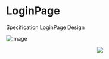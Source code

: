 # LoginPage
Specification LoginPage Design

![image](https://user-images.githubusercontent.com/78105136/180771943-d681ac70-ac83-43b2-902e-3cb94d277a35.png)
<p align="center"><img src="https://user-images.githubusercontent.com/78105136/180772046-488adddc-24bf-4513-9a22-41e32ed94fdd.png"></p>
